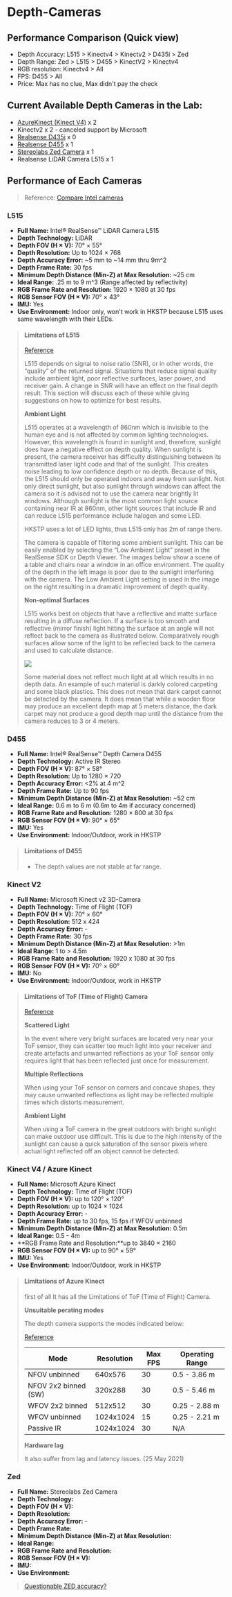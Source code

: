 # Depth-Cameras


## Performance Comparison (Quick view)

* Depth Accuracy: L515 > Kinectv4 > Kinectv2 > D435i > Zed
* Depth Range: Zed > L515 > D455 > KinectV2 > Kinectv4
* RGB resolution: Kinectv4 > All
* FPS: D455 > All
* Price: Max has no clue, Max didn't pay the check




## Current Available Depth Cameras in the Lab:
* [AzureKinect (Kinect V4)](https://docs.microsoft.com/en-us/azure/kinect-dk/hardware-specification)  x 2
* Kinectv2  x 2     - canceled support by Microsoft
* [Realsense D435i](https://www.intelrealsense.com/depth-camera-d435i/) x 0
* [Realsense D455](https://www.intelrealsense.com/depth-camera-d455/) x 1
* [Stereolabs Zed Camera](https://www.stereolabs.com/zed/) x 1
* Realsense LiDAR Camera L515 x 1



## Performance of Each Cameras

> Reference: [Compare Intel cameras](https://www.intelrealsense.com/compare-depth-cameras/)



### L515

* **Full Name:** Intel® RealSense™ LiDAR Camera L515
* **Depth Technology:** LiDAR
* **Depth FOV (H × V):** 70° × 55°
* **Depth Resolution:** Up to 1024 × 768
* **Depth Accuracy Error:** ~5 mm to ~14 mm thru 9m^2
* **Depth Frame Rate:** 30 fps
* **Minimum Depth Distance (Min-Z) at Max Resolution:** ~25 cm
* **Ideal Range:** .25 m to 9 m^3 (Range affected by reflectivity)
* **RGB Frame Rate and Resolution:** 1920 × 1080 at 30 fps
* **RGB Sensor FOV (H × V):** 70° × 43°
* **IMU:** Yes
* **Use Environment:** Indoor only, won't work in HKSTP because L515 uses same wavelength with their LEDs. 



> #### Limitations of L515
>
> [Reference](https://www.intelrealsense.com/optimizing-the-lidar-camera-l515-range/)
>
> L515 depends on signal to noise ratio (SNR), or in other words, the “quality” of the returned signal. Situations that reduce signal quality include ambient light, poor reflective surfaces, laser power, and receiver gain. A change in SNR will have an effect on the final depth result. This section will discuss each of these while giving suggestions on how to optimize for best results.
>
>
> **Ambient Light**
>
> L515 operates at a wavelength of 860nm which is invisible to the human eye and is not affected by common lighting technologies. However, this wavelength is found in sunlight and, therefore, sunlight does have a negative effect on depth quality. When sunlight is present, the camera receiver has difficulty distinguishing between its transmitted laser light code and that of the sunlight. This creates noise leading to low confidence depth or no depth. Because of this, the L515 should only be operated indoors and away from sunlight. Not only direct sunlight, but also sunlight through windows can affect the camera so it is advised not to use the camera near brightly lit windows. Although sunlight is the most common light source containing near IR at 860nm, other light sources that include IR and can reduce L515 performance include halogen and some LED.
>
> HKSTP uses a lot of LED lights, thus L515 only has 2m of range there.
>
> The camera is capable of filtering some ambient sunlight. This can be easily enabled by selecting the “Low Ambient Light” preset in the RealSense SDK or Depth Viewer. The images below show a scene of a table and chairs near a window in an office environment. The quality of the depth in the left image is poor due to the sunlight interfering with the camera. The Low Ambient Light setting is used in the image on the right resulting in a dramatic improvement of depth quality.
>
>
> **Non-optimal Surfaces**
>
> L515 works best on objects that have a reflective and matte surface resulting in a diffuse reflection. If a surface is too smooth and reflective (mirror finish) light hitting the surface at an angle will not reflect back to the camera as illustrated below. Comparatively rough surfaces allow some of the light to be reflected back to the camera and used to calculate distance.
>
> ![](https://www.intelrealsense.com/wp-content/uploads/2020/07/reflections.png)
>
>
> Some material does not reflect much light at all which results in no depth data. An example of such material is darkly colored carpeting and some black plastics. This does not mean that dark carpet cannot be detected by the camera. It does mean that while a wooden floor may produce an excellent depth map at 5 meters distance, the dark carpet may not produce a good depth map until the distance from the camera reduces to 3 or 4 meters.



### D455

* **Full Name:** Intel® RealSense™ Depth Camera D455
* **Depth Technology:** Active IR Stereo
* **Depth FOV (H × V):** 87° × 58°
* **Depth Resolution:** Up to 1280 × 720
* **Depth Accuracy Error:** <2% at 4 m^2
* **Depth Frame Rate:** Up to 90 fps
* **Minimum Depth Distance (Min-Z) at Max Resolution:** ~52 cm
* **Ideal Range:** 0.6 m to 6 m (0.6m to 4m if accuracy concerned)
* **RGB Frame Rate and Resolution:** 1280 × 800 at 30 fps
* **RGB Sensor FOV (H × V):** 90° × 65°
* **IMU:** Yes
* **Use Environment:** Indoor/Outdoor, work in HKSTP



> #### Limitations of D455
> * The depth values are not stable at far range.
> 



### Kinect V2

* **Full Name:** Microsoft Kinect v2 3D-Camera
* **Depth Technology:** Time of Flight (TOF)
* **Depth FOV (H × V):** 70° × 60°
* **Depth Resolution:** 512 x 424
* **Depth Accuracy Error:** -
* **Depth Frame Rate:** 30 fps
* **Minimum Depth Distance (Min-Z) at Max Resolution:** >1m
* **Ideal Range:** 1 to > 4.5m
* **RGB Frame Rate and Resolution:** 1920 x 1080 at 30 fps
* **RGB Sensor FOV (H × V):** 70° × 60°
* **IMU:** No
* **Use Environment:** Indoor/Outdoor, work in HKSTP



> #### Limitations of ToF (Time of Flight) Camera
>
> [Reference](https://www.seeedstudio.com/blog/2020/01/08/what-is-a-time-of-flight-sensor-and-how-does-a-tof-sensor-work/#:~:text=For%20most%20of%20the%20ToF,coherent%20under%20the%20ToF%20sensor.)
>
> **Scattered Light**
>
> In the event where very bright surfaces are located very near your ToF sensor, they can scatter too much light into your receiver and create artefacts and unwanted reflections as your ToF sensor only requires light that has been reflected just once for measurement.
>
> **Multiple Reflections**
>
> When using your ToF sensor on corners and concave shapes, they may cause unwanted reflections as light may be reflected multiple times which distorts measurement.
>
> **Ambient Light**
>
> When using a ToF camera in the great outdoors with bright sunlight can make outdoor use difficult. This is due to the high intensity of the sunlight can cause a quick saturation of the sensor pixels where actual light reflected off an object cannot be detected.






### Kinect V4 / Azure Kinect

* **Full Name:** Microsoft Azure Kinect
* **Depth Technology:** Time of Flight (TOF)
* **Depth FOV (H × V):** up to 120° × 120°
* **Depth Resolution:** up to 1024 × 1024
* **Depth Accuracy Error:** -
* **Depth Frame Rate:**  up to 30 fps, 15 fps if WFOV unbinned
* **Minimum Depth Distance (Min-Z) at Max Resolution:** 0.5m
* **Ideal Range:**  0.5 - 4m
* **RGB Frame Rate and Resolution:**up to 3840 × 2160
* **RGB Sensor FOV (H × V):**  up to 90° × 59°
* **IMU:** Yes
* **Use Environment:** Indoor/Outdoor, work in HKSTP



> #### Limitations of Azure Kinect
>
> first of all It has all the Limitations of ToF (Time of Flight) Camera.
>
> **Unsuitable perating modes**
>
> The depth camera supports the modes indicated below:
>
> [Reference](https://docs.microsoft.com/en-us/azure/kinect-dk/hardware-specification#microphone-array)
>
> | Mode                 | Resolution | Max FPS | Operating Range |
> | -------------------- | ---------- | ------- | --------------- |
> | NFOV unbinned        | 640x576    | 30      | 0.5 - 3.86 m    |
> | NFOV 2x2 binned (SW) | 320x288    | 30      | 0.5 - 5.46 m    |
> | WFOV 2x2 binned      | 512x512    | 30      | 0.25 - 2.88 m   |
> | WFOV unbinned        | 1024x1024  | 15      | 0.25 - 2.21 m   |
> | Passive IR           | 1024x1024  | 30      | N/A             |
>
> **Hardware lag**
>
> It also suffer from lag and latency issues. (25 May 2021)
>
> 



### Zed

* **Full Name:** Stereolabs Zed Camera
* **Depth Technology:** 
* **Depth FOV (H × V):** 
* **Depth Resolution:** 
* **Depth Accuracy Error:** -
* **Depth Frame Rate:** 
* **Minimum Depth Distance (Min-Z) at Max Resolution:** 
* **Ideal Range:** 
* **RGB Frame Rate and Resolution:** 
* **RGB Sensor FOV (H × V):** 
* **IMU:** 
* **Use Environment:** 



> [Questionable ZED accuracy?](https://github.com/stereolabs/zed-examples/issues/44)

